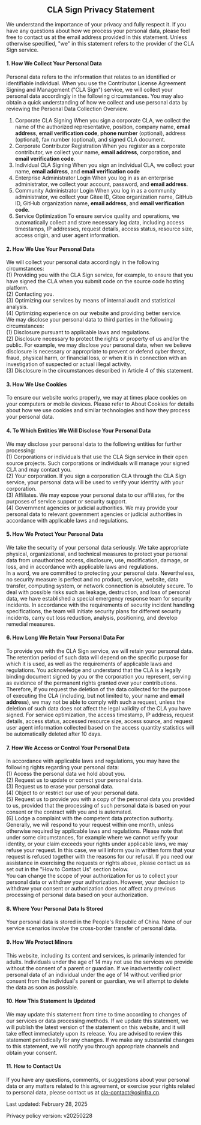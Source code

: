## <center>CLA Sign Privacy Statement</center>

We understand the importance of your privacy and fully respect it. If you have any questions about how we process your personal data, please feel free to contact us at the email address provided in this statement. Unless otherwise specified, "we" in this statement refers to the provider of the CLA Sign service.

#### 1. How We Collect Your Personal Data
Personal data refers to the information that relates to an identified or identifiable individual. When you use the Contributor License Agreement Signing and Management ("CLA Sign") service, we will collect your personal data accordingly in the following circumstances. You may also obtain a quick understanding of how we collect and use personal data by reviewing the <span id="information-list">Personal Data Collection Overview</span>.
1. Corporate CLA Signing
    When you sign a corporate CLA, we collect the name of the authorized representative, position, company name, **email address**, **email verification code**, **phone number** (optional), address (optional), fax number (optional), and signed CLA document.
2. Corporate Contributor Registration
    When you register as a corporate contributor, we collect your name, **email address**, corporation, and **email verification code**.
3. Individual CLA Signing
    When you sign an individual CLA, we collect your name, **email address**, and **email verification code**
4. Enterprise Administrator Login
    When you log in as an enterprise administrator, we collect your account, password, and **email address**.
5. Community Administrator Login
    When you log in as a community administrator, we collect your Gitee ID, Gitee organization name, GitHub ID, GitHub organization name, **email address**, and **email verification code**.
6. Service Optimization
    To ensure service quality and operations, we automatically collect and store necessary log data, including access timestamps, IP addresses, request details, access status, resource size, access origin, and user agent information.

#### 2. How We Use Your Personal Data
We will collect your personal data accordingly in the following circumstances:  
(1) Providing you with the CLA Sign service, for example, to ensure that you have signed the CLA when you submit code on the source code hosting platform.  
(2) Contacting you.  
(3) Optimizing our services by means of internal audit and statistical analysis.  
(4) Optimizing experience on our website and providing better service.  
We may disclose your personal data to third parties in the following circumstances:  
(1) Disclosure pursuant to applicable laws and regulations.  
(2) Disclosure necessary to protect the rights or property of us and/or the public. For example, we may disclose your personal data, when we believe disclosure is necessary or appropriate to prevent or defend cyber threat, fraud, physical harm, or financial loss, or when it is in connection with an investigation of suspected or actual illegal activity.  
(3) Disclosure in the circumstances described in Article 4 of this statement.  
#### 3. How We Use Cookies
To ensure our website works properly, we may at times place cookies on your computers or mobile devices. Please refer to <span id="about-cookie">About Cookies</span> for details about how we use cookies and similar technologies and how they process your personal data.
#### 4. To Which Entities We Will Disclose Your Personal Data
We may disclose your personal data to the following entities for further processing:  
(1) Corporations or individuals that use the CLA Sign service in their open source projects. Such corporations or individuals will manage your signed CLA and may contact you.  
(2) Your corporation. If you sign a corporation CLA through the CLA Sign service, your personal data will be used to verify your identity with your corporation.  
(3) Affiliates. We may expose your personal data to our affiliates, for the purposes of service support or security support.  
(4) Government agencies or judicial authorities. We may provide your personal data to relevant government agencies or judicial authorities in accordance with applicable laws and regulations.  
#### 5. How We Protect Your Personal Data
We take the security of your personal data seriously. We take appropriate physical, organizational, and technical measures to protect your personal data from unauthorized access, disclosure, use, modification, damage, or loss, and in accordance with applicable laws and regulations.  
In a word, we are committed to protecting your personal data. Nevertheless, no security measure is perfect and no product, service, website, data transfer, computing system, or network connection is absolutely secure. To deal with possible risks such as leakage, destruction, and loss of personal data, we have established a special emergency response team for security incidents. In accordance with the requirements of security incident handling specifications, the team will initiate security plans for different security incidents, carry out loss reduction, analysis, positioning, and develop remedial measures.  
#### 6. How Long We Retain Your Personal Data For
To provide you with the CLA Sign service, we will retain your personal data. The retention period of such data will depend on the specific purpose for which it is used, as well as the requirements of applicable laws and regulations.
You acknowledge and understand that the CLA is a legally binding document signed by you or the corporation you represent, serving as evidence of the permanent rights granted over your contributions. Therefore, if you request the deletion of the data collected for the purpose of executing the CLA (including, but not limited to, your name and **email address**), we may not be able to comply with such a request, unless the deletion of such data does not affect the legal validity of the CLA you have signed.
For service optimization, the access timestamp, IP address, request details, access status, accessed resource size, access source, and request user agent information collected based on the access quantity statistics will be automatically deleted after 10 days.
#### 7. How We Access or Control Your Personal Data
In accordance with applicable laws and regulations, you may have the following rights regarding your personal data:  
(1) Access the personal data we hold about you.  
(2) Request us to update or correct your personal data.  
(3) Request us to erase your personal data.  
(4) Object to or restrict our use of your personal data.  
(5) Request us to provide you with a copy of the personal data you provided to us, provided that the processing of such personal data is based on your consent or the contract with you and is automated.  
(6) Lodge a complaint with the competent data protection authority.  
Generally, we will respond to your request within one month, unless otherwise required by applicable laws and regulations. Please note that under some circumstances, for example where we cannot verify your identity, or your claim exceeds your rights under applicable laws, we may refuse your request. In this case, we will inform you in written form that your request is refused together with the reasons for our refusal. If you need our assistance in exercising the requests or rights above, please contact us as set out in the "How to Contact Us" section below.  
You can change the scope of your authorization for us to collect your personal data or withdraw your authorization. However, your decision to withdraw your consent or authorization does not affect any previous processing of personal data based on your authorization.  
#### 8. Where Your Personal Data Is Stored
Your personal data is stored in the People's Republic of China. None of our service scenarios involve the cross-border transfer of personal data.  
#### 9. How We Protect Minors
This website, including its content and services, is primarily intended for adults. Individuals under the age of 14 may not use the services we provide without the consent of a parent or guardian. If we inadvertently collect personal data of an individual under the age of 14 without verified prior consent from the individual's parent or guardian, we will attempt to delete the data as soon as possible.
#### 10. How This Statement Is Updated
We may update this statement from time to time according to changes of our services or data processing methods. If we update this statement, we will publish the latest version of the statement on this website, and it will take effect immediately upon its release. You are advised to review this statement periodically for any changes. If we make any substantial changes to this statement, we will notify you through appropriate channels and obtain your consent.  
#### 11. How to Contact Us
If you have any questions, comments, or suggestions about your personal data or any matters related to this agreement, or exercise your rights related to personal data, please contact us at cla-contact@osinfra.cn.

Last updated: February 28, 2025

Privacy policy version: v20250228

